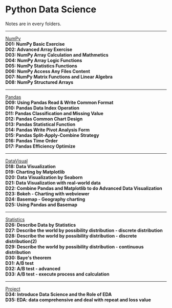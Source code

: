 # Python Data Science
Notes are in every folders.<br>
* * *
[NumPy](https://github.com/YunHsiuLu/YunDataScience/tree/main/NumPy)<br>
**D01: NumPy Basic Exercise**<br>
**D02: Advanced Array Exercise**<br>
**D03: NumPy Array Calculation and Mathmetics**<br>
**D04: NumPy Array Logic Functions**<br>
**D05: NumPy Statistics Functions**<br>
**D06: NumPy Access Any Files Content**<br>
**D07: NumPy Matrix Functions and Linear Algebra**<br>
**D08: NumPy Structured Arrays**<br>
* * *
[Pandas](https://github.com/YunHsiuLu/YunDataScience/tree/main/Pandas)<br>
**D09: Using Pandas Read & Write Common Format**<br>
**D10: Pandas Data Index Operation**<br>
**D11: Pandas Classification and Missing Value**<br>
**D12: Pandas Common Chart Design**<br>
**D13: Pandas Statistical Function**<br>
**D14: Pandas Write Pivot Analysis Form**<br>
**D15: Pandas Split-Apply-Combine Strategy**<br>
**D16: Pandas Time Order**<br>
**D17: Pandas Efficiency Optimize**<br>
* * *
[DataVisual](https://github.com/YunHsiuLu/YunDataScience/tree/main/DataVisual)<br>
**D18: Data Visualization**<br>
**D19: Charting by Matplotlib**<br>
**D20: Data Visualization by Seaborn**<br>
**D21: Data Visualization with real-world data**<br>
**D22: Combine Pandas and Matplotlib to do Advanced Data Visualization**<br>
**D23: Bokeh - Charting with webviewer**<br>
**D24: Basemap - Geography charting**<br>
**D25: Using Pandas and Basemap**<br>
* * *
[Statistics](https://github.com/YunHsiuLu/YunDataScience/tree/main/Statistics)<br>
**D26: Describe Data by Statistics**<br>
**D27: Describe the world by possibility distribution - discrete distribution**<br>
**D28: Describe the world by possibility distribution - discrete distribution(2)**<br>
**D29: Describe the world by possibility distribution - continuous distribution**<br>
**D30: Baye's theorem**<br>
**D31: A/B test**<br>
**D32: A/B test - advanced**<br>
**D33: A/B test - execute process and calculation**<br>
* * *
[Project](https://github.com/YunHsiuLu/YunDataScience/tree/main/Project)<br>
**D34: Introduce Data Science and the Role of EDA**<br>
**D35: EDA: data comprehensive and deal with repeat and loss value**<br>


















